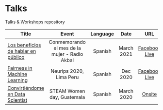 # Talks
Talks &amp; Workshops repository


| Title   |      Event      |  Language | Date | URL |
|----------|:-------------:|:------:|:------:|:------:|
| [Los beneficios de hablar en público](https://github.com/montjoile/Talks/blob/main/beneficios_hablar_publico_mar-2021.pdf)  |  Conmemorando el mes de la mujer - Radio Akbal |  Spanish  | March 2021 | [Facebook Live](https://www.facebook.com/AkbalRadio/videos/737296240290686/) |
| [Fairness in Machine Learning](https://github.com/montjoile/Talks/blob/main/DSRP_NEURIPS_dec_2020.pdf) | Neurips 2020, Lima Peru | Spanish | Dec 2020 | [Facebook Live](https://www.facebook.com/watch/live/?v=403235121119018&ref=watch_permalink) |
| [Convirtiéndome en Data Scientist](https://github.com/montjoile/Talks/blob/main/evento_ninas_mar-2020.pdf) |    STEAM Women day, Guatemala   |  Spanish | March 2020 | [Onsite](https://steamwomenday.jduchessgt.org/sara_garcia.html) |

